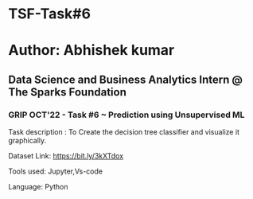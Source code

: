 # TSF-Task#6
# Author: Abhishek kumar
## Data Science and Business Analytics Intern @ The Sparks Foundation
### GRIP OCT'22 - Task #6 ~ Prediction using Unsupervised ML
Task description : To Create the decision tree classifier and visualize it graphically.

Dataset Link: https://bit.ly/3kXTdox

Tools used: Jupyter,Vs-code

Language: Python
